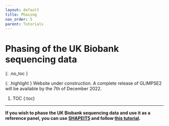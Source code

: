 ```yaml
---
layout: default
title: Phasing
nav_order: 5
parent: Tutorials
---
```

# Phasing of the UK Biobank sequencing data
{: .no_toc }

{: .highlight }
Website under construction. A complete release of GLIMPSE2 will be available by the 7th of December 2022.


1. TOC
{:toc}

---


**If you wish to phase the UK Biobank sequencing data and use it as a reference panel, you can use [SHAPEIT5](https://odelaneau.github.io/shapeit5/) and follow [this tutorial](https://odelaneau.github.io/shapeit5/docs/tutorials/ukb_wgs/).**
